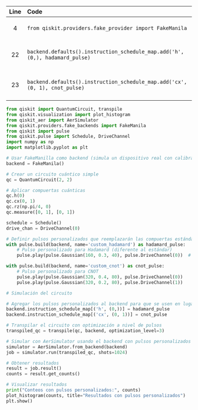 | Line | Code | Scenario | Reference | Artifact | Refactoring |
| :--: | :--- | :------- | :-------: | :------- | :---------- |
| 4 | `from qiskit.providers.fake_provider import FakeManila` | Deprecation -> `qiskit.providers.fake_provider` module moved | Internal Knowledge | `qiskit.providers.fake_provider` | `from qiskit.providers.fake_backends import FakeManila` |
| 22 | `backend.defaults().instruction_schedule_map.add('h', (0,), hadamard_pulse)` | Deprecation -> `BackendDefaults` and `instruction_schedule_map.add()` method removed | Internal Knowledge | `backend.defaults().instruction_schedule_map.add` | `backend.instruction_schedule_map[('h', (0,))] = hadamard_pulse` |
| 23 | `backend.defaults().instruction_schedule_map.add('cx', (0, 1), cnot_pulse)` | Deprecation -> `BackendDefaults` and `instruction_schedule_map.add()` method removed | Internal Knowledge | `backend.defaults().instruction_schedule_map.add` | `backend.instruction_schedule_map[('cx', (0, 1))] = cnot_pulse` |


```python
from qiskit import QuantumCircuit, transpile
from qiskit.visualization import plot_histogram
from qiskit_aer import AerSimulator
from qiskit.providers.fake_backends import FakeManila
from qiskit import pulse
from qiskit.pulse import Schedule, DriveChannel
import numpy as np
import matplotlib.pyplot as plt

# Usar FakeManilla como backend (simula un dispositivo real con calibraciones)
backend = FakeManila()

# Crear un circuito cuántico simple
qc = QuantumCircuit(2, 2)

# Aplicar compuertas cuánticas
qc.h(0)
qc.cx(0, 1)
qc.rz(np.pi/4, 0)
qc.measure([0, 1], [0, 1])

schedule = Schedule()
drive_chan = DriveChannel(0)

# Definir pulsos personalizados que reemplazarán las compuertas estándar
with pulse.build(backend, name='custom_hadamard') as hadamard_pulse:
    # Pulso personalizado para Hadamard (diferente al estándar)
    pulse.play(pulse.Gaussian(160, 0.3, 40), pulse.DriveChannel(0))  # Amplitud diferente

with pulse.build(backend, name='custom_cnot') as cnot_pulse:
    # Pulso personalizado para CNOT
    pulse.play(pulse.Gaussian(320, 0.4, 80), pulse.DriveChannel(0))
    pulse.play(pulse.Gaussian(320, 0.2, 80), pulse.DriveChannel(1))

# Simulación del circuito

# Agregar los pulsos personalizados al backend para que se usen en lugar de los estándar
backend.instruction_schedule_map[('h', (0,))] = hadamard_pulse
backend.instruction_schedule_map[('cx', (0, 1))] = cnot_pulse

# Transpilar el circuito con optimización a nivel de pulsos
transpiled_qc = transpile(qc, backend, optimization_level=3)

# Simular con AerSimulator usando el backend con pulsos personalizados
simulator = AerSimulator.from_backend(backend)
job = simulator.run(transpiled_qc, shots=1024)

# Obtener resultados
result = job.result()
counts = result.get_counts()

# Visualizar resultados
print("Conteos con pulsos personalizados:", counts)
plot_histogram(counts, title="Resultados con pulsos personalizados")
plt.show()
```